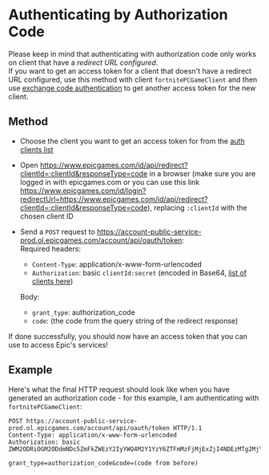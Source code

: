 # Authenticating by Authorization Code
Please keep in mind that authenticating with authorization code only works on client that have a *redirect URL configured*.  
If you want to get an access token for a client that doesn't have a redirect URL configured, use this method with client `fortnitePCGameClient` and then use [exchange code authentication](https://github.com/MixV2/EpicResearch/blob/master/docs/auth/grant_types/exchange_code.md) to get another access token for the new client.

## Method
- Choose the client you want to get an access token for from the [auth clients list](https://github.com/MixV2/EpicResearch/blob/master/docs/auth/auth_clients.md)
- Open https://www.epicgames.com/id/api/redirect?clientId=:clientId&responseType=code in a browser (make sure you are logged in with epicgames.com or you can use this link https://www.epicgames.com/id/login?redirectUrl=https://www.epicgames.com/id/api/redirect?clientId=:clientId&responseType=code), replacing `:clientId` with the chosen client ID
- Send a `POST` request to https://account-public-service-prod.ol.epicgames.com/account/api/oauth/token:    
  Required headers:
  - `Content-Type`: application/x-www-form-urlencoded
  - `Authorization`: basic `clientId:secret` (encoded in Base64, [list of clients here](https://github.com/MixV2/EpicResearch/blob/master/docs/auth/auth_clients.md))    
  
  Body:
  - `grant_type`: authorization_code
  - `code`: (the code from the query string of the redirect response)
  
If done successfully, you should now have an access token that you can use to access Epic's services!

## Example
Here's what the final HTTP request should look like when you have generated an authorization code - for this example, I am authenticating with `fortnitePCGameClient`:
```http
POST https://account-public-service-prod.ol.epicgames.com/account/api/oauth/token HTTP/1.1
Content-Type: application/x-www-form-urlencoded
Authorization: basic ZWM2ODRiOGM2ODdmNDc5ZmFkZWEzY2IyYWQ4M2Y1YzY6ZTFmMzFjMjExZjI4NDEzMTg2MjYyZDM3YTEzZmM4NGQ=

grant_type=authorization_code&code=(code from before)
```
